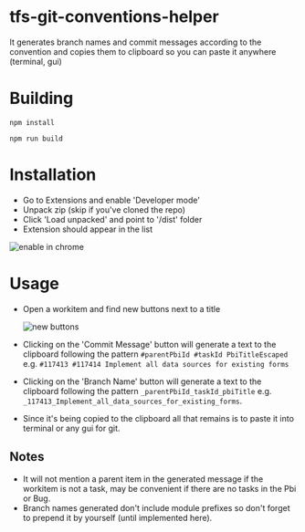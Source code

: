 # tfs-git-conventions-helper
It generates branch names and commit messages according to the convention and copies them to clipboard so you can paste it anywhere (terminal, gui)
# Building
```npm install```

```npm run build```

# Installation
* Go to Extensions and enable 'Developer mode'
* Unpack zip (skip if you've cloned the repo)
* Click 'Load unpacked' and point to '/dist' folder
* Extension should appear in the list

![enable in chrome](/docs/enable_in_chrome1.png)
# Usage
* Open a workitem and find new buttons next to a title 
  
  ![new buttons](/docs/usage_task1.png)
* Clicking on the 'Commit Message' button will generate a text to the clipboard following the pattern ```#parentPbiId #taskId PbiTitleEscaped``` e.g. ```#117413 #117414 Implement all data sources for existing forms```
* Clicking on the 'Branch Name' button will generate a text to the clipboard following the pattern ```_parentPbiId_taskId_pbiTitle``` e.g. ```_117413_Implement_all_data_sources_for_existing_forms```.  
* Since it's being copied to the clipboard all that remains is to paste it into terminal or any gui for git.

## Notes
* It will not mention a parent item in the generated message if the workitem is not a task, may be convenient if there are no tasks in the Pbi or Bug.
* Branch names generated don't include module prefixes so don't forget to prepend it by yourself (until implemented here).